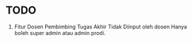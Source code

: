# TODO

1. Fitur Dosen Pembimbing Tugas Akhir Tidak Diinput oleh dosen Hanya boleh super admin atau admin prodi.
